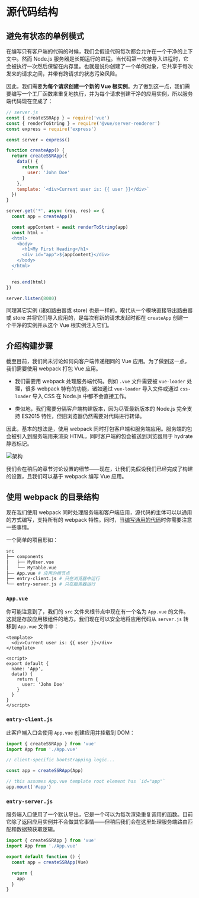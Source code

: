 # 源代码结构

## 避免有状态的单例模式

在编写只有客户端的代码的时候，我们会假设代码每次都会允许在一个干净的上下文中。然而 Node.js 服务器是长期运行的进程。当代码第一次被导入进程时，它会被执行一次然后保留在内存里。也就是说你创建了一个单例对象，它共享于每次发来的请求之间，并带有跨请求的状态污染风险。

因此，我们需要**为每个请求创建一个新的 Vue 根实例**。为了做到这一点，我们需要编写一个工厂函数来重复地执行，并为每个请求创建干净的应用实例，所以服务端代码现在变成了：

```js
// server.js
const { createSSRApp } = require('vue')
const { renderToString } = require('@vue/server-renderer')
const express = require('express')

const server = express()

function createApp() {
  return createSSRApp({
    data() {
      return {
        user: 'John Doe'
      }
    },
    template: `<div>Current user is: {{ user }}</div>`
  })
}

server.get('*', async (req, res) => {
  const app = createApp()

  const appContent = await renderToString(app)
  const html = `
  <html>
    <body>
      <h1>My First Heading</h1>
      <div id="app">${appContent}</div>
    </body>
  </html>
  `

  res.end(html)
})

server.listen(8080)
```

同理其它实例 (诸如路由器或 store) 也是一样的。取代从一个模块直接导出路由器或 store 并将它们导入应用的，是每次有新的请求发起时都在 `createApp` 创建一个干净的实例并从这个 Vue 根实例注入它们。

## 介绍构建步骤

截至目前，我们尚未讨论如何向客户端传递相同的 Vue 应用。为了做到这一点，我们需要使用 webpack 打包 Vue 应用。

- 我们需要用 webpack 处理服务端代码。例如 `.vue` 文件需要被 `vue-loader` 处理，很多 webpack 特有的功能，诸如通过 `vue-loader` 导入文件或通过 `css-loader` 导入 CSS 在 Node.js 中都不会直接工作。

- 类似地，我们需要分隔客户端构建版本，因为尽管最新版本的 Node.js 完全支持 ES2015 特性，但旧浏览器仍然需要对代码进行转译。

因此，基本的想法是，使用 webpack 同时打包客户端和服务端应用。服务端的包会被引入到服务端用来渲染 HTML，同时客户端的包会被送到浏览器用于 hydrate 静态标记。

![架构](https://cloud.githubusercontent.com/assets/499550/17607895/786a415a-5fee-11e6-9c11-45a2cfdf085c.png)

我们会在稍后的章节讨论设置的细节——现在，让我们先假设我们已经完成了构建的设置，且我们可以基于 webpack 编写 Vue 应用。

## 使用 webpack 的目录结构

现在我们使用 webpack 同时处理服务端和客户端应用，源代码的主体可以以通用的方式编写，支持所有的 webpack 特性。同时，当[编写通用的代码](./universal.html)时你需要注意一些事情。

一个简单的项目形如：

```bash
src
├── components
│   ├── MyUser.vue
│   └── MyTable.vue
├── App.vue # 应用的根节点
├── entry-client.js # 只在浏览器中运行
└── entry-server.js # 只在服务器运行
```

### `App.vue`

你可能注意到了，我们的 `src` 文件夹根节点中现在有一个名为 `App.vue` 的文件。这就是存放应用根组件的地方。我们现在可以安全地将应用代码从 `server.js` 转移到 `App.vue` 文件中：

```vue
<template>
  <div>Current user is: {{ user }}</div>
</template>

<script>
export default {
  name: 'App',
  data() {
    return {
      user: 'John Doe'
    }
  }
}
</script>
```

### `entry-client.js`

此客户端入口会使用 `App.vue` 创建应用并挂载到 DOM：

```js
import { createSSRApp } from 'vue'
import App from './App.vue'

// client-specific bootstrapping logic...

const app = createSSRApp(App)

// this assumes App.vue template root element has `id="app"`
app.mount('#app')
```

### `entry-server.js`

服务端入口使用了一个默认导出，它是一个可以为每次渲染重复调用的函数。目前它除了返回应用实例并不会做其它事情——但稍后我们会在这里处理服务端路由匹配和数据预获取逻辑。

```js
import { createSSRApp } from 'vue'
import App from './App.vue'

export default function () {
  const app = createSSRApp(Vue)

  return {
    app
  }
}
```
